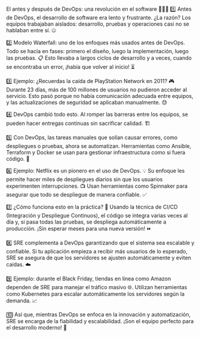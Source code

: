 El antes y después de DevOps: una revolución en el software 🚀👨‍💻
1️⃣ Antes de DevOps, el desarrollo de software era lento y frustrante. ¿La razón? Los equipos trabajaban aislados: desarrollo, pruebas y operaciones casi no se hablaban entre sí. 🤐

2️⃣ Modelo Waterfall: uno de los enfoques más usados antes de DevOps. Todo se hacía en fases: primero el diseño, luego la implementación, luego las pruebas. 📋 Esto llevaba a largos ciclos de desarrollo y a veces, cuando se encontraba un error, ¡había que volver al inicio! ⏳

3️⃣ Ejemplo: ¿Recuerdas la caída de PlayStation Network en 2011? 🎮 Durante 23 días, más de 100 millones de usuarios no pudieron acceder al servicio. Esto pasó porque no había comunicación adecuada entre equipos, y las actualizaciones de seguridad se aplicaban manualmente. 😓

4️⃣ DevOps cambió todo esto. Al romper las barreras entre los equipos, se pueden hacer entregas continuas sin sacrificar calidad. 🏗️

5️⃣ Con DevOps, las tareas manuales que solían causar errores, como despliegues o pruebas, ahora se automatizan. Herramientas como Ansible, Terraform y Docker se usan para gestionar infraestructura como si fuera código. 📜

6️⃣ Ejemplo: Netflix es un pionero en el uso de DevOps. 💡 Su enfoque les permite hacer miles de despliegues diarios sin que los usuarios experimenten interrupciones. 📺 Usan herramientas como Spinnaker para asegurar que todo se despliegue de manera confiable. ✅

7️⃣ ¿Cómo funciona esto en la práctica? 🚀 Usando la técnica de CI/CD (Integración y Despliegue Continuos), el código se integra varias veces al día y, si pasa todas las pruebas, se despliega automáticamente a producción. ¡Sin esperar meses para una nueva versión! ⏩

8️⃣ SRE complementa a DevOps garantizando que el sistema sea escalable y confiable. Si tu aplicación empieza a recibir más usuarios de lo esperado, SRE se asegura de que los servidores se ajusten automáticamente y eviten caídas. ☁️

9️⃣ Ejemplo: durante el Black Friday, tiendas en línea como Amazon dependen de SRE para manejar el tráfico masivo 🌐. Utilizan herramientas como Kubernetes para escalar automáticamente los servidores según la demanda. 📈

🔟 Así que, mientras DevOps se enfoca en la innovación y automatización, SRE se encarga de la fiabilidad y escalabilidad. ¡Son el equipo perfecto para el desarrollo moderno! 💪